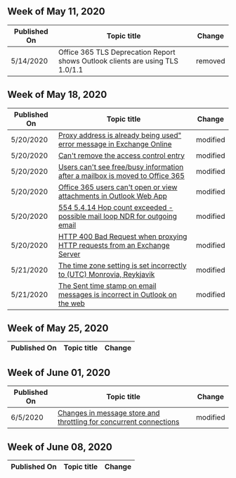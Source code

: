 ﻿<!-- This file is generated automatically each week. Changes made to this file will be overwritten.-->



## Week of May 11, 2020


| Published On |Topic title | Change |
|------|------------|--------|
| 5/14/2020 | Office 365 TLS Deprecation Report shows Outlook clients are using TLS 1.0/1.1 | removed |


## Week of May 18, 2020


| Published On |Topic title | Change |
|------|------------|--------|
| 5/20/2020 | [Proxy address is already being used" error message in Exchange Online](/exchange/troubleshoot/add-users/proxy-address-being-used) | modified |
| 5/20/2020 | [Can't remove the access control entry](/exchange/troubleshoot/configure-mailboxes/cannot-remove-mailbox-permission-office-365) | modified |
| 5/20/2020 | [Users can't see free/busy information after a mailbox is moved to Office 365](/exchange/troubleshoot/move-mailboxes/cannot-see-free-busy-information) | modified |
| 5/20/2020 | [Office 365 users can't open or view attachments in Outlook Web App](/exchange/troubleshoot/owa-attachments/cannot-open-attachments) | modified |
| 5/20/2020 | [554 5.4.14 Hop count exceeded - possible mail loop NDR for outgoing email](/exchange/troubleshoot/mailflow/hop-count-exceeded-possible-mail-loop) | modified |
| 5/20/2020 | [HTTP 400 Bad Request when proxying HTTP requests from an Exchange Server](/exchange/troubleshoot/http-proxy/400-bad-request) | modified |
| 5/21/2020 | [The time zone setting is set incorrectly to (UTC) Monrovia, Reykjavik](/exchange/troubleshoot/owa-time-zones/incorrect-setting) | modified |
| 5/21/2020 | [The Sent time stamp on email messages is incorrect in Outlook on the web](/exchange/troubleshoot/owa/incorrect-sent-time-stamp) | modified |


## Week of May 25, 2020


| Published On |Topic title | Change |
|------|------------|--------|


## Week of June 01, 2020


| Published On |Topic title | Change |
|------|------------|--------|
| 6/5/2020 | [Changes in message store and throttling for concurrent connections](/exchange/troubleshoot/send-emails/smtp-submission-improvements) | modified |


## Week of June 08, 2020


| Published On |Topic title | Change |
|------|------------|--------|
